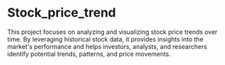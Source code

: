 # Stock_price_trend
This project focuses on analyzing and visualizing stock price trends over time. By leveraging historical stock data, it provides insights into the market's performance and helps investors, analysts, and researchers identify potential trends, patterns, and price movements.
